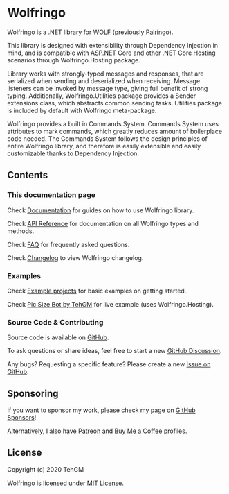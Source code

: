 # Wolfringo
Wolfringo is a .NET library for [WOLF](https://wolf.live) (previously [Palringo](https://palringo.com)).

This library is designed with extensibility through Dependency Injection in mind, and is compatible with ASP.NET Core and other .NET Core Hosting scenarios through Wolfringo.Hosting package.

Library works with strongly-typed messages and responses, that are serialized when sending and deserialized when receiving. Message listeners can be invoked by message type, giving full benefit of strong typing. Additionally, Wolfringo.Utilities package provides a Sender extensions class, which abstracts common sending tasks. Utilities package is included by default with Wolfringo meta-package.

Wolfringo provides a built in Commands System. Commands System uses attributes to mark commands, which greatly reduces amount of boilerplace code needed.
The Commands System follows the design principles of entire Wolfringo library, and therefore is easily extensible and easily customizable thanks to Dependency Injection.

## Contents
### This documentation page
Check [Documentation](xref:Guides.Introduction) for guides on how to use Wolfringo library.

Check [API Reference](xref:API) for documentation on all Wolfringo types and methods.

Check [FAQ](xref:FAQ) for frequently asked questions.

Check [Changelog](https://github.com/TehGM/Wolfringo/releases) to view Wolfringo changelog.

### Examples
Check [Example projects](https://github.com/TehGM/Wolfringo/tree/master/Examples) for basic examples on getting started.

Check [Pic Size Bot by TehGM](https://github.com/TehGM/WolfBot-Size) for live example (uses Wolfringo.Hosting).

### Source Code & Contributing
Source code is available on [GitHub](https://github.com/TehGM/Wolfringo).

To ask questions or share ideas, feel free to start a new [GitHub Discussion](https://github.com/TehGM/Wolfringo/discussions).

Any bugs? Requesting a specific feature? Please create a new [Issue on GitHub](https://github.com/TehGM/Wolfringo/issues).

## Sponsoring
If you want to sponsor my work, please check my page on [GitHub Sponsors](https://github.com/sponsors/TehGM)!

Alternatively, I also have [Patreon](https://patreon.com/TehGMdev) and [Buy Me a Coffee](https://www.buymeacoffee.com/TehGM) profiles.

## License
Copyright (c) 2020 TehGM

Wolfringo is licensed under [MIT License](https://github.com/TehGM/Wolfringo/blob/master/LICENSE).